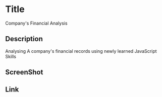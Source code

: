 # Title 
Company's Financial Analysis 

## Description 

Analysing A company's financial records using newly learned JavaScript Skills

## ScreenShot


## Link 


